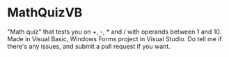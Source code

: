 # MathQuizVB

"Math quiz" that tests you on +, -, * and / with operands between 1 and 10. Made in Visual Basic, Windows Forms project in Visual Studio.
Do tell me if there's any issues, and submit a pull request if you want.
